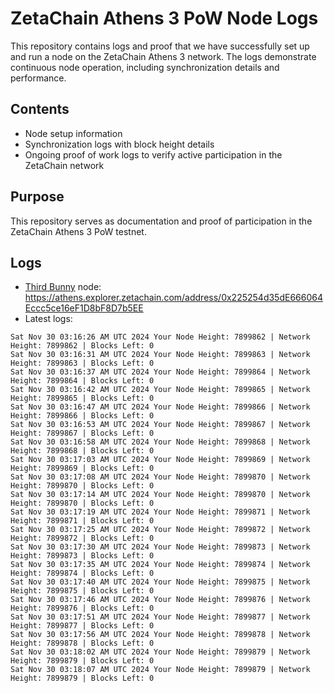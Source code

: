 # ZetaChain Athens 3 PoW Node Logs
This repository contains logs and proof that we have successfully set up and run a node on the ZetaChain Athens 3 network. The logs demonstrate continuous node operation, including synchronization details and performance.

## Contents
- Node setup information
- Synchronization logs with block height details
- Ongoing proof of work logs to verify active participation in the ZetaChain network

## Purpose
This repository serves as documentation and proof of participation in the ZetaChain Athens 3 PoW testnet.

## Logs

- [Third Bunny](https://thirdbunny.xyz/) node: https://athens.explorer.zetachain.com/address/0x225254d35dE666064Eccc5ce16eF1D8bF8D7b5EE
- Latest logs:
```
Sat Nov 30 03:16:26 AM UTC 2024 Your Node Height: 7899862 | Network Height: 7899862 | Blocks Left: 0
Sat Nov 30 03:16:31 AM UTC 2024 Your Node Height: 7899863 | Network Height: 7899863 | Blocks Left: 0
Sat Nov 30 03:16:37 AM UTC 2024 Your Node Height: 7899864 | Network Height: 7899864 | Blocks Left: 0
Sat Nov 30 03:16:42 AM UTC 2024 Your Node Height: 7899865 | Network Height: 7899865 | Blocks Left: 0
Sat Nov 30 03:16:47 AM UTC 2024 Your Node Height: 7899866 | Network Height: 7899866 | Blocks Left: 0
Sat Nov 30 03:16:53 AM UTC 2024 Your Node Height: 7899867 | Network Height: 7899867 | Blocks Left: 0
Sat Nov 30 03:16:58 AM UTC 2024 Your Node Height: 7899868 | Network Height: 7899868 | Blocks Left: 0
Sat Nov 30 03:17:03 AM UTC 2024 Your Node Height: 7899869 | Network Height: 7899869 | Blocks Left: 0
Sat Nov 30 03:17:08 AM UTC 2024 Your Node Height: 7899870 | Network Height: 7899870 | Blocks Left: 0
Sat Nov 30 03:17:14 AM UTC 2024 Your Node Height: 7899870 | Network Height: 7899870 | Blocks Left: 0
Sat Nov 30 03:17:19 AM UTC 2024 Your Node Height: 7899871 | Network Height: 7899871 | Blocks Left: 0
Sat Nov 30 03:17:25 AM UTC 2024 Your Node Height: 7899872 | Network Height: 7899872 | Blocks Left: 0
Sat Nov 30 03:17:30 AM UTC 2024 Your Node Height: 7899873 | Network Height: 7899873 | Blocks Left: 0
Sat Nov 30 03:17:35 AM UTC 2024 Your Node Height: 7899874 | Network Height: 7899874 | Blocks Left: 0
Sat Nov 30 03:17:40 AM UTC 2024 Your Node Height: 7899875 | Network Height: 7899875 | Blocks Left: 0
Sat Nov 30 03:17:46 AM UTC 2024 Your Node Height: 7899876 | Network Height: 7899876 | Blocks Left: 0
Sat Nov 30 03:17:51 AM UTC 2024 Your Node Height: 7899877 | Network Height: 7899877 | Blocks Left: 0
Sat Nov 30 03:17:56 AM UTC 2024 Your Node Height: 7899878 | Network Height: 7899878 | Blocks Left: 0
Sat Nov 30 03:18:02 AM UTC 2024 Your Node Height: 7899879 | Network Height: 7899879 | Blocks Left: 0
Sat Nov 30 03:18:07 AM UTC 2024 Your Node Height: 7899879 | Network Height: 7899879 | Blocks Left: 0
```
